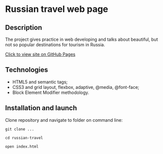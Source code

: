 # Russian travel web page

## Description

The project gives practice in web developing and talks about beautiful, but not so popular destinations for tourism in Russia.

[Click to view site on GitHub Pages](https://timurgain.github.io/russian-travel/)

## Technologies

- HTML5 and semantic tags;
- CSS3 and grid layout, flexbox, adaptive, @media, @font-face;
- Block Element Modifier methodology.

## Installation and launch

Clone repository and navigate to folder on command line:
```
git clone ...
```

```
cd russian-travel
```

```
open index.html
```
